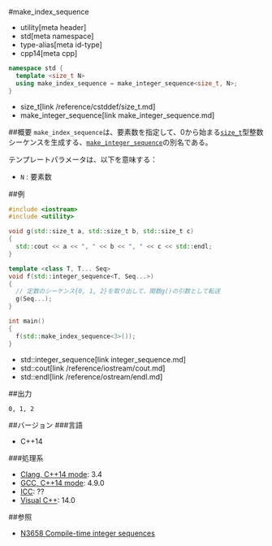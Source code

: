 #make_index_sequence
* utility[meta header]
* std[meta namespace]
* type-alias[meta id-type]
* cpp14[meta cpp]

```cpp
namespace std {
  template <size_t N>
  using make_index_sequence = make_integer_sequence<size_t, N>;
}
```
* size_t[link /reference/cstddef/size_t.md]
* make_integer_sequence[link make_integer_sequence.md]


##概要
`make_index_sequence`は、要素数を指定して、0から始まる[`size_t`](/reference/cstddef/size_t.md)型整数シーケンスを生成する、[`make_integer_sequence`](make_integer_sequence.md)の別名である。

テンプレートパラメータは、以下を意味する：

- `N` : 要素数


##例
```cpp
#include <iostream>
#include <utility>

void g(std::size_t a, std::size_t b, std::size_t c)
{
  std::cout << a << ", " << b << ", " << c << std::endl;
}

template <class T, T... Seq>
void f(std::integer_sequence<T, Seq...>)
{
  // 定数のシーケンス{0, 1, 2}を取り出して、関数g()の引数として転送
  g(Seq...);
}

int main()
{
  f(std::make_index_sequence<3>());
}
```
* std::integer_sequence[link integer_sequence.md]
* std::cout[link /reference/iostream/cout.md]
* std::endl[link /reference/ostream/endl.md]

##出力
```
0, 1, 2
```


##バージョン
###言語
- C++14

###処理系
- [Clang, C++14 mode](/implementation.md#clang): 3.4
- [GCC, C++14 mode](/implementation.md#gcc): 4.9.0
- [ICC](/implementation.md#icc): ??
- [Visual C++](/implementation.md#visual_cpp): 14.0


##参照
- [N3658 Compile-time integer sequences](http://www.open-std.org/jtc1/sc22/wg21/docs/papers/2013/n3658.html)


